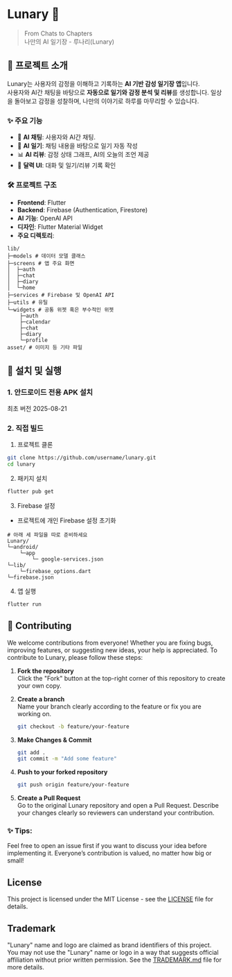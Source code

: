 # Lunary 🌙
> From Chats to Chapters \
> 나만의 AI 일기장 - 루나리(Lunary)

## 🌟 프로젝트 소개
Lunary는 사용자의 감정을 이해하고 기록하는 **AI 기반 감성 일기장 앱**입니다.  
사용자와 AI간 채팅을 바탕으로 **자동으로 일기와 감정 분석 및 리뷰**를 생성합니다. 일상을 돌아보고 감정을 성찰하며, 나만의 이야기로 하루를 마무리할 수 있습니다.

### ✨ 주요 기능

- 💬 **AI 채팅**: 사용자와 AI간 채팅.  
- 📖 **AI 일기**: 채팅 내용을 바탕으로 일기 자동 작성  
- 📊 **AI 리뷰**: 감정 상태 그래프, AI의 오늘의 조언 제공  
- 📅 **달력 UI**: 대화 및 일기/리뷰 기록 확인  

### 🛠️ 프로젝트 구조

- **Frontend**: Flutter  
- **Backend**: Firebase (Authentication, Firestore)  
- **AI 기능**: OpenAI API
- **디자인**: Flutter Material Widget
- **주요 디렉토리**:
```
lib/
├─models # 데이터 모델 클래스
├─screens # 앱 주요 화면
│  ├─auth
│  ├─chat
│  ├─diary
│  └─home
├─services # Firebase 및 OpenAI API
├─utils # 유틸
└─widgets # 공통 위젯 혹은 부수적인 위젯
    ├─auth
    ├─calendar
    ├─chat
    ├─diary
    └─profile
asset/ # 이미지 등 기타 파일
```
## 🚀 설치 및 실행
### 1. 안드로이드 전용 APK 설치
최초 버전 2025-08-21

### 2. 직접 빌드
1. 프로젝트 클론
 ```bash
 git clone https://github.com/username/lunary.git
 cd lunary
 ```
2. 패키지 설치
```bash
flutter pub get
```

3. Firebase 설정 
- 프로젝트에 개인 Firebase 설정 초기화
```
# 아래 세 파일을 따로 준비하세요
Lunary/
└─android/
    └─app
        └─ google-services.json
└─lib/
    └─firebase_options.dart
└─firebase.json
```

4. 앱 실행
```bash
flutter run
```

## 🤝 Contributing
We welcome contributions from everyone! Whether you are fixing bugs, improving features, or suggesting new ideas, your help is appreciated.
To contribute to Lunary, please follow these steps:

1. **Fork the repository** \
   Click the "Fork" button at the top-right corner of this repository to create your own copy.

2. **Create a branch** \
   Name your branch clearly according to the feature or fix you are working on.
   ```bash
   git checkout -b feature/your-feature
   ```
   
3. **Make Changes & Commit**
   ```bash
   git add .
   git commit -m "Add some feature"
   ```
   
4. **Push to your forked repository**
   ```bash
   git push origin feature/your-feature
   ```
   
5. **Create a Pull Request** \
   Go to the original Lunary repository and open a Pull Request.
   Describe your changes clearly so reviewers can understand your contribution.
   
### ✨ Tips:
Feel free to open an issue first if you want to discuss your idea before implementing it.
Everyone’s contribution is valued, no matter how big or small!

## License
This project is licensed under the MIT License - see the [LICENSE](LICENSE) file for details.

## Trademark
"Lunary" name and logo are claimed as brand identifiers of this project.  
You may not use the "Lunary" name or logo in a way that suggests official affiliation without prior written permission.
See the [TRADEMARK.md](TRADEMARK.md) file for more details.
